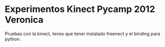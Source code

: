 Experimentos Kinect Pycamp 2012 Veronica
========================================

Pruebas con la kinect, tenes que tener instalado freenect y el binding para python.
